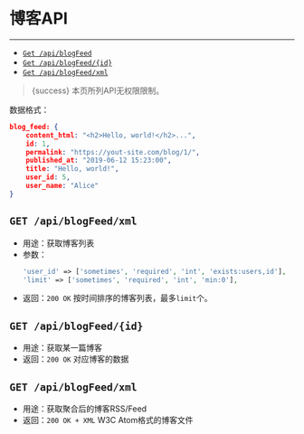 # 博客API

---

- [`Get /api/blogFeed`](#b-1)
- [`Get /api/blogFeed/{id}`](#b-2)
- [`Get /api/blogFeed/xml`](#b-3)

> {success} 本页所列API无权限限制。

数据格式：
```json
blog_feed: {
    content_html: "<h2>Hello, world!</h2>...",
    id: 1,
    permalink: "https://yout-site.com/blog/1/",
    published_at: "2019-06-12 15:23:00",
    title: "Hello, world!",
    user_id: 5,
    user_name: "Alice"
}
```

<a name="b-1"></a>
## `GET /api/blogFeed/xml`

- 用途：获取博客列表
- 参数：
  ```php
  'user_id' => ['sometimes', 'required', 'int', 'exists:users,id'],
  'limit' => ['sometimes', 'required', 'int', 'min:0'],
  ```
- 返回：`200 OK` 按时间排序的博客列表，最多`limit`个。

<a name="b-2"></a>
## `GET /api/blogFeed/{id}`

- 用途：获取某一篇博客
- 返回：`200 OK` 对应博客的数据

<a name="b-3"></a>
## `GET /api/blogFeed/xml`

- 用途：获取聚合后的博客RSS/Feed
- 返回：`200 OK + XML` W3C Atom格式的博客文件
